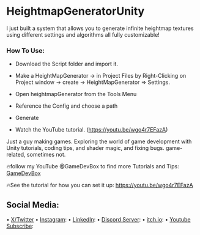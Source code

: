 # HeightmapGeneratorUnity
I just built a system that allows you to generate infinite heightmap textures using different settings and algorithms all fully customizable!

### How To Use:
- Download the Script folder and import it.

- Make a HeightMapGenerator -> in Project Files by Right-Clicking on Project window -> create -> HeightMapGenerator => Settings.

- Open heightmapGenerator from the Tools Menu

- Reference the Config and choose a path

- Generate

- Watch the YouTube tutorial. (https://youtu.be/wgo4r7EFazA)

Just a guy making games.
Exploring the world of game development with Unity tutorials, coding tips, and shader magic, and fixing bugs.
game-related, sometimes not.


🔥follow my YouTube @GameDevBox to find more Tutorials and Tips: [GameDevBox](https://www.youtube.com/@GameDevBox)

🔥See the tutorial for how you can set it up: https://youtu.be/wgo4r7EFazA

## Social Media: 
• [X/Twitter](https://x.com/ArianKhatiban)
• [Instagram](https://www.instagram.com/arian.khatiban):
• [LinkedIn](https://www.linkedin.com/in/arian-khatiban-49b30017a/):
• [Discord Server](https://discord.gg/8hpGqBgXmz):
• [itch.io](https://cloudtears.itch.io/):
• [Youtube Subscribe](https://www.youtube.com/channel/UCgXs2PTiL19Rv1qOn1SI7XQ?sub_confirmation=1):




